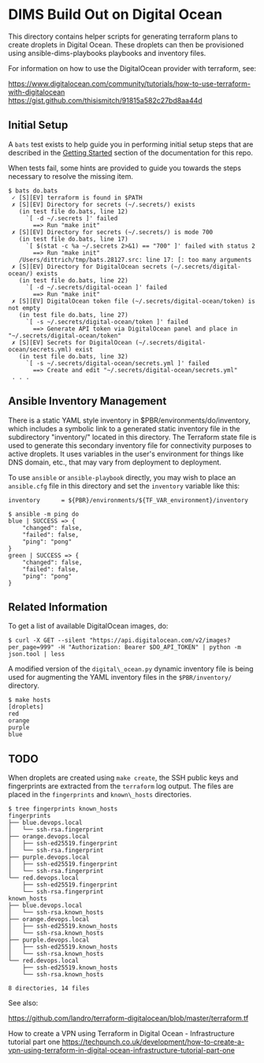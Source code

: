 DIMS Build Out on Digital Ocean
===============================

This directory contains helper scripts for generating terraform plans to
create droplets in Digital Ocean. These droplets can then be provisioned
using ansible-dims-playbooks playbooks and inventory files.

For information on how to use the DigitalOcean provider with terraform,
see:

  https://www.digitalocean.com/community/tutorials/how-to-use-terraform-with-digitalocean
  https://gist.github.com/thisismitch/91815a582c27bd8aa44d

Initial Setup
-------------

A ``bats`` test exists to help guide you in performing initial setup
steps that are described in the [Getting Started](https://davedittrich.readthedocs.io/projects/ansible-dims-playbooks/en/latest/clouddevelopment.html#getting-started)
section of the documentation for this repo.

When tests fail, some hints are provided to guide you towards the
steps necessary to resolve the missing item.


```
$ bats do.bats
 ✓ [S][EV] terraform is found in $PATH
 ✗ [S][EV] Directory for secrets (~/.secrets/) exists
   (in test file do.bats, line 12)
     `[ -d ~/.secrets ]' failed
       ==> Run "make init"
 ✗ [S][EV] Directory for secrets (~/.secrets/) is mode 700
   (in test file do.bats, line 17)
     `[ $(stat -c %a ~/.secrets 2>&1) == "700" ]' failed with status 2
       ==> Run "make init"
   /Users/dittrich/tmp/bats.28127.src: line 17: [: too many arguments
 ✗ [S][EV] Directory for DigitalOcean secrets (~/.secrets/digital-ocean/) exists
   (in test file do.bats, line 22)
     `[ -d ~/.secrets/digital-ocean ]' failed
       ==> Run "make init"
 ✗ [S][EV] DigitalOcean token file (~/.secrets/digital-ocean/token) is not empty
   (in test file do.bats, line 27)
     `[ -s ~/.secrets/digital-ocean/token ]' failed
       ==> Generate API token via DigitalOcean panel and place in "~/.secrets/digital-ocean/token"
 ✗ [S][EV] Secrets for DigitalOcean (~/.secrets/digital-ocean/secrets.yml) exist
   (in test file do.bats, line 32)
     `[ -s ~/.secrets/digital-ocean/secrets.yml ]' failed
       ==> Create and edit "~/.secrets/digital-ocean/secrets.yml"
 . . .
```

Ansible Inventory Management
----------------------------

There is a static YAML style inventory in $PBR/environments/do/inventory, which
includes a symbolic link to a generated static inventory file in the
subdirectory "inventory/" located in this directory.  The Terraform
state file is used to generate this secondary inventory file for
connectivity purposes to active droplets. It uses variables in
the user's environment for things like DNS domain, etc., that may
vary from deployment to deployment.

To use `ansible` or `ansible-playbook` directly, you may wish to place
an `ansible.cfg` file in this directory and set the `inventory` variable
like this:

```
inventory      = ${PBR}/environments/${TF_VAR_environment}/inventory
```

```
$ ansible -m ping do
blue | SUCCESS => {
    "changed": false,
    "failed": false,
    "ping": "pong"
}
green | SUCCESS => {
    "changed": false,
    "failed": false,
    "ping": "pong"
}
```

Related Information
-------------------

To get a list of available DigitalOcean images, do:


```
$ curl -X GET --silent "https://api.digitalocean.com/v2/images?per_page=999" -H "Authorization: Bearer $DO_API_TOKEN" | python -m json.tool | less
```

A modified version of the `digital\_ocean.py` dynamic inventory file is
being used for augmenting the YAML inventory files in the `$PBR/inventory/`
directory.

```
$ make hosts
[droplets]
red
orange
purple
blue
```

TODO
----

When droplets are created using `make create`, the SSH public keys and fingerprints are
extracted from the `terraform` log output. The files are placed in the
`fingerprints` and `known\_hosts` directories.

```
$ tree fingerprints known_hosts
fingerprints
├── blue.devops.local
│   └── ssh-rsa.fingerprint
├── orange.devops.local
│   ├── ssh-ed25519.fingerprint
│   └── ssh-rsa.fingerprint
├── purple.devops.local
│   ├── ssh-ed25519.fingerprint
│   └── ssh-rsa.fingerprint
└── red.devops.local
    ├── ssh-ed25519.fingerprint
    └── ssh-rsa.fingerprint
known_hosts
├── blue.devops.local
│   └── ssh-rsa.known_hosts
├── orange.devops.local
│   ├── ssh-ed25519.known_hosts
│   └── ssh-rsa.known_hosts
├── purple.devops.local
│   ├── ssh-ed25519.known_hosts
│   └── ssh-rsa.known_hosts
└── red.devops.local
    ├── ssh-ed25519.known_hosts
    └── ssh-rsa.known_hosts

8 directories, 14 files
```

See also:

https://github.com/landro/terraform-digitalocean/blob/master/terraform.tf

How to create a VPN using Terraform in Digital Ocean - Infrastructure tutorial part one
https://techpunch.co.uk/development/how-to-create-a-vpn-using-terraform-in-digital-ocean-infrastructure-tutorial-part-one

